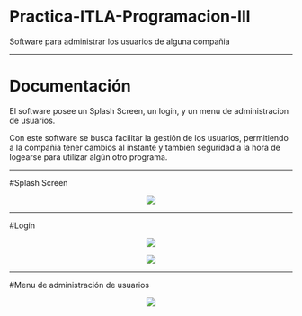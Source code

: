 # Practica-ITLA-Programacion-lll

<p>Software para administrar los usuarios de alguna compañia</p>

------------------------------------------------------------
# Documentación

<p>El software posee un Splash Screen, un login, y un menu de administracion de usuarios.</p>

<p>Con este software se busca facilitar la gestión de los usuarios, permitiendo a la compañia tener cambios al instante y tambien seguridad a la hora de logearse para utilizar algún otro programa.</p>

------------------------------------------------------------
#Splash Screen

<p align = "center">
<img src = https://user-images.githubusercontent.com/89925494/183183539-dd8a7da8-bb57-4fb4-872f-08112db80b73.png>
</p>

------------------------------------------------------------
#Login
<p align = "center">
<img src = https://user-images.githubusercontent.com/89925494/183186547-9a8bf0dc-d625-41a4-81a9-e7a6b6d20a40.png>
</p>

<p align = "center">
<img src = https://user-images.githubusercontent.com/89925494/183192246-4753f8c8-55ce-4c59-b053-f22b2e26f35e.png>
</p>

------------------------------------------------------------
#Menu de administración de usuarios
<p align = "center">
<img src = https://user-images.githubusercontent.com/89925494/183193432-ff1a3da6-78e7-4584-b3dc-89bb3ec78ec1.png>
</p>
